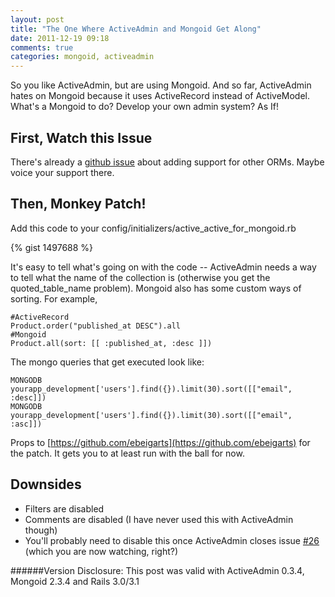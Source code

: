 ```yaml
---
layout: post
title: "The One Where ActiveAdmin and Mongoid Get Along"
date: 2011-12-19 09:18
comments: true
categories: mongoid, activeadmin
---
```


So you like ActiveAdmin, but are using Mongoid. And so far, ActiveAdmin hates on Mongoid because it uses ActiveRecord instead of ActiveModel. What's a Mongoid to do? Develop your own admin system? As If!
<!-- more -->

First, Watch this Issue
-----------------------

There's already a [github issue](https://github.com/gregbell/active_admin/issues/26) about adding support for other ORMs. Maybe voice your support there.

Then, Monkey Patch!
-------------------

Add this code to your config/initializers/active_active_for_mongoid.rb

{% gist 1497688 %}

It's easy to tell what's going on with the code -- ActiveAdmin needs a way to tell what the name of the collection is (otherwise you get the quoted_table_name problem). Mongoid also has some custom ways of sorting. For example, 

```
#ActiveRecord
Product.order("published_at DESC").all
#Mongoid
Product.all(sort: [[ :published_at, :desc ]])
```

The mongo queries that get executed look like:

```
MONGODB yourapp_development['users'].find({}).limit(30).sort([["email", :desc]])
MONGODB yourapp_development['users'].find({}).limit(30).sort([["email", :asc]])
```

Props to [https://github.com/ebeigarts](https://github.com/ebeigarts) for the patch. It gets you to at least run with the ball for now.

Downsides
---------

* Filters are disabled
* Comments are disabled (I have never used this with ActiveAdmin though)
* You'll probably need to disable this once ActiveAdmin closes issue [#26](https://github.com/gregbell/active_admin/issues/26) (which you are now watching, right?)

######Version Disclosure: This post was valid with ActiveAdmin 0.3.4, Mongoid 2.3.4 and Rails 3.0/3.1
